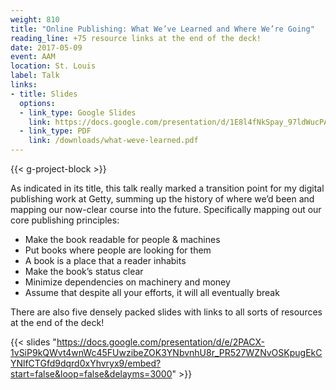 ```yaml
---
weight: 810
title: "Online Publishing: What We’ve Learned and Where We’re Going"
reading_line: +75 resource links at the end of the deck!
date: 2017-05-09
event: AAM
location: St. Louis
label: Talk
links:
- title: Slides
  options:
  - link_type: Google Slides
    link: https://docs.google.com/presentation/d/1E8l4fNkSpay_97ldWucPAuWwAvSuvoeglPjPmOjT1D4/edit?usp=sharing
  - link_type: PDF
    link: /downloads/what-weve-learned.pdf
---
```


{{< g-project-block >}}

As indicated in its title, this talk really marked a transition point for my digital publishing work at Getty, summing up the history of where we’d been and mapping our now-clear course into the future. Specifically mapping out our core publishing principles:

- Make the book readable for people & machines
- Put books where people are looking for them
- A book is a place that a reader inhabits
- Make the book’s status clear
- Minimize dependencies on machinery and money
- Assume that despite all your efforts, it will all eventually break

There are also five densely packed slides with links to all sorts of resources at the end of the deck!

{{< slides "https://docs.google.com/presentation/d/e/2PACX-1vSiP9kQWvt4wnWc45FUwzibeZOK3YNbvnhU8r_PR527WZNvOSKpugEkCYNlfCTGfd9dqrd0xYhvryx9/embed?start=false&loop=false&delayms=3000" >}}
